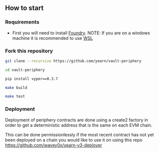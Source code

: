 ## How to start

### Requirements

- First you will need to install [Foundry](https://book.getfoundry.sh/getting-started/installation).
NOTE: If you are on a windows machine it is recommended to use [WSL](https://learn.microsoft.com/en-us/windows/wsl/install)

### Fork this repository

```sh
git clone --recursive https://github.com/yearn/vault-periphery

cd vault-periphery

pip install vyper==0.3.7

make build

make test
```
### Deployment

Deployment of periphery contracts are done using a create2 factory in order to get a deterministic address that is the same on each EVM chain.

This can be done permissionlessly if the most recent contract has not yet been deployed on a chain you would like to use it on using this repo https://github.com/wavey0x/yearn-v3-deployer
